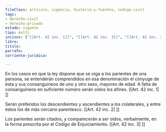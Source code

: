 ```yaml
---
fileClass: articulo, vigencia, historia-y-fuentes, codigo-civil
tags:
- derecho-civil
- derecho-privado
estado: vigente
tipo: multi
incisos: ["[[Art. 42 inc. 1]]", "[[Art. 42 inc. 3]]", "[[Art. 42 inc. 2]]"]
libro:
titulo:
parrafo:
corriente-juridica:

---
```

En los casos en que la ley dispone que se oiga a los parientes de una persona, se entenderán comprendidos en esa denominación el cónyuge de ésta y sus consanguíneos de uno y otro sexo, mayores de edad. A falta de consanguíneos en suficiente número serán oídos los afines. [[Art. 42 inc. 1| ]]

Serán preferidos los descendientes y ascendientes a los colaterales, y entre éstos los de más cercano parentesco. [[Art. 42 inc. 2| ]]

Los parientes serán citados, y comparecerán a ser oídos, verbalmente, en la forma prescrita por el Código de Enjuiciamiento. [[Art. 42 inc. 3| ]]
